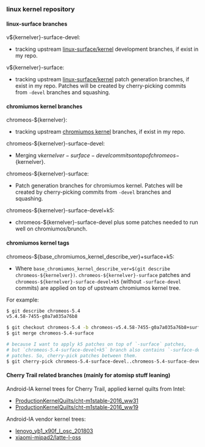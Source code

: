 ### linux kernel repository

#### linux-surface branches

v${kernelver}-surface-devel:
- tracking upstream [linux-surface/kernel](linux-surface/kernel) development branches, if exist in my repo.

v${kernelver}-surface:
- tracking upstream [linux-surface/kernel](linux-surface/kernel) patch generation branches, if exist in my repo. Patches will be created by cherry-picking commits from `-devel` branches and squashing.

#### chromiumos kernel branches

chromeos-${kernelver}:
- tracking upstream [chromiumos kernel](https://chromium.googlesource.com/chromiumos/third_party/kernel/) branches, if exist in my repo.

chromeos-${kernelver}-surface-devel:
- Merging v${kernelver}-surface-devel commits on top of chromeos-${kernelver}.

chromeos-${kernelver}-surface:
- Patch generation branches for chromiumos kernel. Patches will be created by cherry-picking commits from `-devel` branches and squashing.

chromeos-${kernelver}-surface-devel+k5:
- chromeos-${kernelver}-surface-devel plus some patches needed to run well on chromiumos/brunch.

#### chromiumos kernel tags

chromeos-${base_chromiumos_kernel_describe_ver}+surface+k5:
- Where `base_chromiumos_kernel_describe_ver=$(git describe chromeos-${kernelver})`. `chromeos-${kernelver}-surface` patches and `chromeos-${kernelver}-surface-devel+k5` (without `-surface-devel` commits) are applied on top of upstream chromiumos kernel tree.

For example:
```bash
$ git describe chromeos-5.4
v5.4.58-7455-g0a7a035a76b8

$ git checkout chromeos-5.4 -b chromeos-v5.4.58-7455-g0a7a035a76b8+surface+k5
$ git merge chromeos-5.4-surface

# because I want to apply k5 patches on top of `-surface` patches,
# but `chromeos-5.4-surface-devel+k5` branch also contains `-surface-devel`
# patches. So, cherry-pick patches between them.
$ git cherry-pick chromeos-5.4-surface-devel..chromeos-5.4-surface-devel+k5
```

#### Cherry Trail related branches (mainly for atomisp stuff leaning)

Android-IA kernel trees for Cherry Trail, applied kernel quilts from Intel:
- [ProductionKernelQuilts/cht-m1stable-2016_ww31](https://github.com/kitakar5525/linux-kernel/tree/ProductionKernelQuilts/cht-m1stable-2016_ww31)
- [ProductionKernelQuilts/cht-m1stable-2016_ww19](https://github.com/kitakar5525/linux-kernel/tree/ProductionKernelQuilts/cht-m1stable-2016_ww19)

Android-IA vendor kernel trees:
- [lenovo_yb1_x90f_l_osc_201803](https://github.com/kitakar5525/linux-kernel/tree/lenovo_yb1_x90f_l_osc_201803)
- [xiaomi-mipad2/latte-l-oss](https://github.com/kitakar5525/linux-kernel/tree/xiaomi-mipad2/latte-l-oss)
